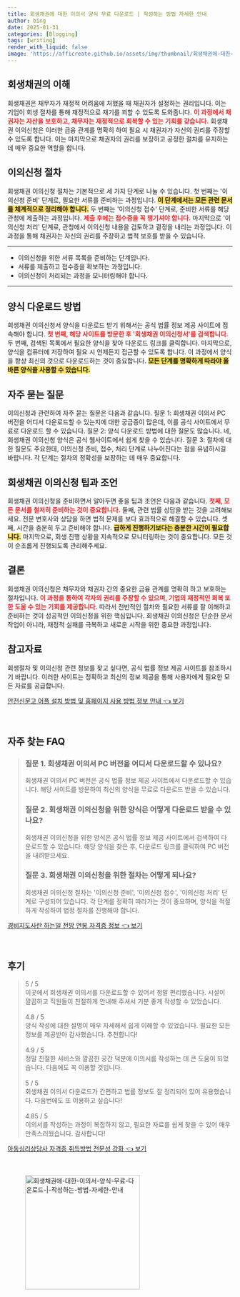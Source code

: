 ```yaml
---
title: 회생채권에 대한 이의서 양식 무료 다운로드 | 작성하는 방법 자세한 안내
author: bing
date: 2025-01-31
categories: [Blogging]
tags: [writing]
render_with_liquid: false
image: 'https://afficreate.github.io/assets/img/thumbnail/회생채권에-대한-이의서-양식-무료-다운로드-|-작성하는-방법-자세한-안내.webp'
---
```



<h2 id='회생채권_이해'>회생채권의 이해</h2>

<p>회생채권은 채무자가 재정적 어려움에 처했을 때 채권자가 설정하는 권리입니다. 이는 기업이 회생 절차를 통해 재정적으로 재기를 꾀할 수 있도록 도와줍니다. <b><span style="color: #ee2323;">이 과정에서 채권자는 자산을 보호하고, 채무자는 재정적으로 회복할 수 있는 기회를 갖습니다.</span></b> 회생채권 이의신청은 이러한 금융 관계를 명확히 하여 필요 시 채권자가 자신의 권리를 주장할 수 있도록 합니다. 이는 마지막으로 채권자의 권리를 보장하고 공정한 절차를 유지하는 데 매우 중요한 역할을 합니다.</p>

<h2 id='이의신청_절차'>이의신청 절차</h2>

<p>회생채권 이의신청 절차는 기본적으로 세 가지 단계로 나눌 수 있습니다. 첫 번째는 '이의신청 준비' 단계로, 필요한 서류를 준비하는 과정입니다. <b><span style="background-color: #ffe066;">이 단계에서는 모든 관련 문서를 체계적으로 정리해야 합니다.</span></b> 두 번째는 '이의신청 접수' 단계로, 준비한 서류를 해당 관청에 제출하는 과정입니다. <b><span style="color: #ee2323;">제출 후에는 접수증을 꼭 챙기셔야 합니다.</span></b> 마지막으로 '이의신청 처리' 단계로, 관청에서 이의신청 내용을 검토하고 결정을 내리는 과정입니다. 이 과정을 통해 채권자는 자신의 권리를 주장하고 법적 보호를 받을 수 있습니다.</p>

<hr />

<ul>
    <li>이의신청을 위한 서류 목록을 준비하는 단계입니다.</li>
    <li>서류를 제출하고 접수증을 확보하는 과정입니다.</li>
    <li>이의신청이 처리되는 과정을 모니터링해야 합니다.</li>
</ul>

<hr />

<h2 id='양식_다운로드'>양식 다운로드 방법</h2>

<p>회생채권 이의신청서 양식을 다운로드 받기 위해서는 공식 법률 정보 제공 사이트에 접속해야 합니다. <b><span style="color: #ee2323;">첫 번째, 해당 사이트를 방문한 후 '회생채권 이의신청서'를 검색합니다.</span></b> 두 번째, 검색된 목록에서 필요한 양식을 찾아 다운로드 링크를 클릭합니다. 마지막으로, 양식을 컴퓨터에 저장하여 필요 시 언제든지 접근할 수 있도록 합니다. 이 과정에서 양식을 항상 최신의 것으로 다운로드하는 것이 중요합니다. <b><span style="background-color: #ffe066;">모든 단계를 명확하게 따라야 올바른 양식을 사용할 수 있습니다.</span></b></p>

<h2 id='자주_묻는_질문'>자주 묻는 질문</h2>

<p>이의신청과 관련하여 자주 묻는 질문은 다음과 같습니다. 질문 1: 회생채권 이의서 PC 버전을 어디서 다운로드할 수 있는지에 대한 궁금증이 많은데, 이를 공식 사이트에서 무료로 다운로드 할 수 있습니다. 질문 2: 양식 다운로드 방법에 대한 질문도 많습니다. 네, 회생채권 이의신청 양식은 공식 웹사이트에서 쉽게 찾을 수 있습니다. 질문 3: 절차에 대한 질문도 주요한데, 이의신청 준비, 접수, 처리 단계로 나누어진다는 점을 유념하시길 바랍니다. 각 단계는 절차의 정확성을 보장하는 데 매우 중요합니다.</p>

<h2 id='팁과_조언'>회생채권 이의신청 팁과 조언</h2>

<p>회생채권 이의신청을 준비하면서 알아두면 좋을 팁과 조언은 다음과 같습니다. <b><span style="color: #ee2323;">첫째, 모든 문서를 철저히 준비하는 것이 중요합니다.</span></b> 둘째, 관련 법률 상담을 받는 것을 고려해보세요. 전문 변호사와 상담을 하면 법적 문제를 보다 효과적으로 해결할 수 있습니다. 셋째, 시간을 충분히 두고 준비해야 합니다. <b><span style="background-color: #ffe066;">급하게 진행하기보다는 충분한 시간이 필요합니다.</span></b> 마지막으로, 회생 진행 상황을 지속적으로 모니터링하는 것이 중요합니다. 모든 것이 순조롭게 진행되도록 관리해주세요.</p>

<h2 id='결론'>결론</h2>

<p>회생채권 이의신청은 채무자와 채권자 간의 중요한 금융 관계를 명확히 하고 보호하는 절차입니다. <b><span style="color: #ee2323;">이 과정을 통하여 각자의 권리를 주장할 수 있으며, 기업의 재정적인 회복 또한 도울 수 있는 기회를 제공합니다.</span></b> 따라서 전반적인 절차와 필요한 서류를 잘 이해하고 준비하는 것이 성공적인 이의신청을 위한 핵심입니다. 회생채권 이의신청은 단순한 문서 작업이 아니라, 재정적 실패를 극복하고 새로운 시작을 위한 중요한 과정입니다.</p>

<h2 id='참고자료'>참고자료</h2>

<p>회생절차 및 이의신청 관련 정보를 찾고 싶다면, 공식 법률 정보 제공 사이트를 참조하시기 바랍니다. 이러한 사이트는 정확하고 최신의 정보 제공을 통해 사용자에게 필요한 모든 자료를 공급합니다.</p>


<p><a class="click-button" title="안전신문고 어플 설치 방법 및 홈페이지 사용 방법 정보 안내" href="https://afficreate.github.io/posts/%EC%95%88%EC%A0%84%EC%8B%A0%EB%AC%B8%EA%B3%A0-%EC%96%B4%ED%94%8C-%EC%84%A4%EC%B9%98-%EB%B0%A9%EB%B2%95-%EB%B0%8F-%ED%99%88%ED%8E%98%EC%9D%B4%EC%A7%80-%EC%82%AC%EC%9A%A9-%EB%B0%A9%EB%B2%95-%EC%A0%95%EB%B3%B4-%EC%95%88%EB%82%B4/" rel="dofollow">안전신문고 어플 설치 방법 및 홈페이지 사용 방법 정보 안내 👈 보기</a></p><br>
<h2 id='자주_찾는_FAQ'>자주 찾는 FAQ</h2>
<div itemscope="" itemtype="https://schema.org/FAQPage">
<blockquote>
<div itemscope="" itemprop="mainEntity" itemtype="https://schema.org/Question">
<h3 itemprop="name">질문 1. 회생채권 이의서 PC 버전을 어디서 다운로드할 수 있나요?</h3>
<div itemscope="" itemprop="acceptedAnswer" itemtype="https://schema.org/Answer">
<span itemprop="text">
<p>회생채권 이의서 PC 버전은 공식 법률 정보 제공 사이트에서 다운로드할 수 있습니다. 해당 사이트를 방문하여 최신의 양식을 무료로 다운로드 받을 수 있습니다.</p>
</span>
</div>
</div>
<div itemscope="" itemprop="mainEntity" itemtype="https://schema.org/Question">
<h3 itemprop="name">질문 2. 회생채권 이의신청을 위한 양식은 어떻게 다운로드 받을 수 있나요?</h3>
<div itemscope="" itemprop="acceptedAnswer" itemtype="https://schema.org/Answer">
<span itemprop="text">
<p>회생채권 이의신청을 위한 양식은 공식 법률 정보 제공 사이트에서 검색하여 다운로드할 수 있습니다. 해당 양식을 찾은 후, 다운로드 링크를 클릭하여 PC 버전을 내려받으세요.</p>
</span>
</div>
</div>
<div itemscope="" itemprop="mainEntity" itemtype="https://schema.org/Question">
<h3 itemprop="name">질문 3. 회생채권 이의신청을 위한 절차는 어떻게 되나요?</h3>
<div itemscope="" itemprop="acceptedAnswer" itemtype="https://schema.org/Answer">
<span itemprop="text">
<p>회생채권 이의신청 절차는 '이의신청 준비', '이의신청 접수', '이의신청 처리' 단계로 구성되어 있습니다. 각 단계를 정확히 따라가는 것이 중요하며, 양식을 적절하게 작성하여 법정 절차를 진행해야 합니다.</p>
</span>
</div>
</div>
</blockquote>
</div>
<p><a class="click-button" title="경비지도사란 하는일 전망 연봉 자격증 정보" href="https://afficreate.github.io/posts/%EA%B2%BD%EB%B9%84%EC%A7%80%EB%8F%84%EC%82%AC%EB%9E%80-%ED%95%98%EB%8A%94%EC%9D%BC-%EC%A0%84%EB%A7%9D-%EC%97%B0%EB%B4%89-%EC%9E%90%EA%B2%A9%EC%A6%9D-%EC%A0%95%EB%B3%B4/" rel="dofollow">경비지도사란 하는일 전망 연봉 자격증 정보 👈 보기</a></p><br>
<h2 id='후기'>후기</h2>
<div itemscope itemtype="https://schema.org/Product">
  <blockquote>
  <div itemprop="review" itemscope itemtype="https://schema.org/Review">
      <div itemprop="reviewRating" itemscope itemtype="https://schema.org/Rating"> <span itemprop="ratingValue">5</span> / <span itemprop="bestRating">5</span> </div>
      <span itemprop="reviewBody">이곳에서 회생채권 이의서를 다운로드할 수 있어서 정말 편리했습니다. 시설이 깔끔하고 직원들이 친절하게 안내해 주셔서 기분 좋게 작성할 수 있었습니다.</span>
  </div>
  <br>
  <div itemprop="review" itemscope itemtype="https://schema.org/Review">
      <div itemprop="reviewRating" itemscope itemtype="https://schema.org/Rating"> <span itemprop="ratingValue">4.8</span> / <span itemprop="bestRating">5</span> </div>
      <span itemprop="reviewBody">양식 작성에 대한 설명이 매우 자세해서 쉽게 이해할 수 있었습니다. 필요한 모든 정보를 제공받아 감사했습니다. 추천합니다!</span>
  </div>
  <br>
  <div itemprop="review" itemscope itemtype="https://schema.org/Review">
      <div itemprop="reviewRating" itemscope itemtype="https://schema.org/Rating"> <span itemprop="ratingValue">4.9</span> / <span itemprop="bestRating">5</span> </div>
      <span itemprop="reviewBody">정말 친절한 서비스와 깔끔한 공간 덕분에 이의서를 작성하는 데 큰 도움이 되었습니다. 다음에도 꼭 이용할 것입니다.</span>
  </div>
  <br>
  <div itemprop="review" itemscope itemtype="https://schema.org/Review">
      <div itemprop="reviewRating" itemscope itemtype="https://schema.org/Rating"> <span itemprop="ratingValue">5</span> / <span itemprop="bestRating">5</span> </div>
      <span itemprop="reviewBody">회생채권 이의서 다운로드가 간편하고 법률 정보도 잘 정리되어 있어 유용했습니다. 다음번에도 또 이용하고 싶습니다!</span>
  </div>
  <br>
  <div itemprop="review" itemscope itemtype="https://schema.org/Review">
      <div itemprop="reviewRating" itemscope itemtype="https://schema.org/Rating"> <span itemprop="ratingValue">4.85</span> / <span itemprop="bestRating">5</span> </div>
      <span itemprop="reviewBody">이의서를 작성하는 과정이 복잡하지 않고, 필요한 자료를 쉽게 찾을 수 있어 매우 만족스러웠습니다. 감사합니다!</span>
  </div>
  </blockquote>
</div>
<p><a class="click-button" title="아동심리상담사 자격증 취득방법 전문성 강화" href="https://afficreate.github.io/posts/%EC%95%84%EB%8F%99%EC%8B%AC%EB%A6%AC%EC%83%81%EB%8B%B4%EC%82%AC-%EC%9E%90%EA%B2%A9%EC%A6%9D-%EC%B7%A8%EB%93%9D%EB%B0%A9%EB%B2%95-%EC%A0%84%EB%AC%B8%EC%84%B1-%EA%B0%95%ED%99%94/" rel="dofollow">아동심리상담사 자격증 취득방법 전문성 강화 👈 보기</a></p><br>
<figure class="image"><img src="https://afficreate.github.io/assets/img/thumbnail/회생채권에-대한-이의서-양식-무료-다운로드-|-작성하는-방법-자세한-안내.webp" alt="회생채권에-대한-이의서-양식-무료-다운로드-|-작성하는-방법-자세한-안내" width="256" height="256"></figure>